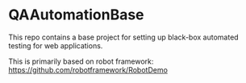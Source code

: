 # QAAutomationBase

This repo contains a base project for setting up black-box automated testing for web applications.

This is primarily based on robot framework: https://github.com/robotframework/RobotDemo

